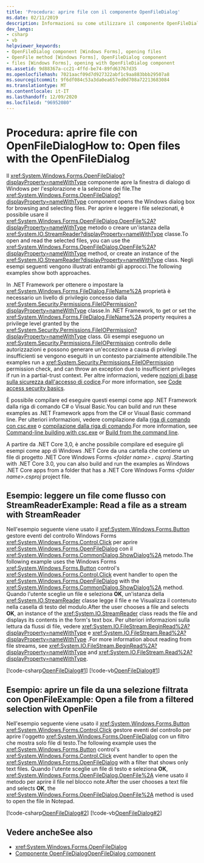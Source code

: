 ```yaml
---
title: 'Procedura: aprire file con il componente OpenFileDialog'
ms.date: 02/11/2019
description: Informazioni su come utilizzare il componente OpenFileDialog per aprire la finestra di dialogo Windows per l'esplorazione e la selezione dei file.
dev_langs:
- csharp
- vb
helpviewer_keywords:
- OpenFileDialog component [Windows Forms], opening files
- OpenFile method [Windows Forms], OpenFileDialog component
- files [Windows Forms], opening with OpenFileDialog component
ms.assetid: 9d88367a-cc21-4ffd-be74-89fd63767d35
ms.openlocfilehash: 7021aacf09d7d927322abf1c9aa883bbb29507a8
ms.sourcegitcommit: 9f6df084c53a3da0ea657ed0d708a72213683084
ms.translationtype: MT
ms.contentlocale: it-IT
ms.lasthandoff: 12/09/2020
ms.locfileid: "96952080"
---
```

# <a name="how-to-open-files-with-the-openfiledialog"></a><span data-ttu-id="704b1-103">Procedura: aprire file con OpenFileDialog</span><span class="sxs-lookup"><span data-stu-id="704b1-103">How to: Open files with the OpenFileDialog</span></span>

<span data-ttu-id="704b1-104">Il <xref:System.Windows.Forms.OpenFileDialog?displayProperty=nameWithType> componente apre la finestra di dialogo di Windows per l'esplorazione e la selezione dei file.</span><span class="sxs-lookup"><span data-stu-id="704b1-104">The <xref:System.Windows.Forms.OpenFileDialog?displayProperty=nameWithType> component opens the Windows dialog box for browsing and selecting files.</span></span> <span data-ttu-id="704b1-105">Per aprire e leggere i file selezionati, è possibile usare il <xref:System.Windows.Forms.OpenFileDialog.OpenFile%2A?displayProperty=nameWithType> metodo o creare un'istanza della <xref:System.IO.StreamReader?displayProperty=nameWithType> classe.</span><span class="sxs-lookup"><span data-stu-id="704b1-105">To open and read the selected files, you can use the <xref:System.Windows.Forms.OpenFileDialog.OpenFile%2A?displayProperty=nameWithType> method, or create an instance of the <xref:System.IO.StreamReader?displayProperty=nameWithType> class.</span></span> <span data-ttu-id="704b1-106">Negli esempi seguenti vengono illustrati entrambi gli approcci.</span><span class="sxs-lookup"><span data-stu-id="704b1-106">The following examples show both approaches.</span></span>

<span data-ttu-id="704b1-107">In .NET Framework per ottenere o impostare la <xref:System.Windows.Forms.FileDialog.FileName%2A> proprietà è necessario un livello di privilegio concesso dalla <xref:System.Security.Permissions.FileIOPermission?displayProperty=nameWithType> classe.</span><span class="sxs-lookup"><span data-stu-id="704b1-107">In .NET Framework, to get or set the <xref:System.Windows.Forms.FileDialog.FileName%2A> property requires a privilege level granted by the <xref:System.Security.Permissions.FileIOPermission?displayProperty=nameWithType> class.</span></span> <span data-ttu-id="704b1-108">Gli esempi eseguono un <xref:System.Security.Permissions.FileIOPermission> controllo delle autorizzazioni e possono generare un'eccezione a causa di privilegi insufficienti se vengono eseguiti in un contesto parzialmente attendibile.</span><span class="sxs-lookup"><span data-stu-id="704b1-108">The examples run a <xref:System.Security.Permissions.FileIOPermission> permission check, and can throw an exception due to insufficient privileges if run in a partial-trust context.</span></span> <span data-ttu-id="704b1-109">Per altre informazioni, vedere [nozioni di base sulla sicurezza dall'accesso di codice](/dotnet/framework/misc/code-access-security-basics).</span><span class="sxs-lookup"><span data-stu-id="704b1-109">For more information, see [Code access security basics](/dotnet/framework/misc/code-access-security-basics).</span></span>

<span data-ttu-id="704b1-110">È possibile compilare ed eseguire questi esempi come app .NET Framework dalla riga di comando C# o Visual Basic.</span><span class="sxs-lookup"><span data-stu-id="704b1-110">You can build and run these examples as .NET Framework apps from the C# or Visual Basic command line.</span></span> <span data-ttu-id="704b1-111">Per ulteriori informazioni, vedere compilazione dalla [riga di comando con csc.exe](/dotnet/csharp/language-reference/compiler-options/command-line-building-with-csc-exe) o [compilazione dalla riga di comando](/dotnet/visual-basic/reference/command-line-compiler/building-from-the-command-line).</span><span class="sxs-lookup"><span data-stu-id="704b1-111">For more information, see [Command-line building with csc.exe](/dotnet/csharp/language-reference/compiler-options/command-line-building-with-csc-exe) or [Build from the command line](/dotnet/visual-basic/reference/command-line-compiler/building-from-the-command-line).</span></span>

<span data-ttu-id="704b1-112">A partire da .NET Core 3,0, è anche possibile compilare ed eseguire gli esempi come app di Windows .NET Core da una cartella che contiene un file di progetto .NET Core Windows Forms *\<folder name> . csproj* .</span><span class="sxs-lookup"><span data-stu-id="704b1-112">Starting with .NET Core 3.0, you can also build and run the examples as Windows .NET Core apps from a folder that has a .NET Core Windows Forms *\<folder name>.csproj* project file.</span></span>

## <a name="example-read-a-file-as-a-stream-with-streamreader"></a><span data-ttu-id="704b1-113">Esempio: leggere un file come flusso con StreamReader</span><span class="sxs-lookup"><span data-stu-id="704b1-113">Example: Read a file as a stream with StreamReader</span></span>  
  
<span data-ttu-id="704b1-114">Nell'esempio seguente viene usato il <xref:System.Windows.Forms.Button> gestore eventi del controllo Windows Forms <xref:System.Windows.Forms.Control.Click> per aprire <xref:System.Windows.Forms.OpenFileDialog> con il <xref:System.Windows.Forms.CommonDialog.ShowDialog%2A> metodo.</span><span class="sxs-lookup"><span data-stu-id="704b1-114">The following example uses the Windows Forms <xref:System.Windows.Forms.Button> control's <xref:System.Windows.Forms.Control.Click> event handler to open the <xref:System.Windows.Forms.OpenFileDialog> with the <xref:System.Windows.Forms.CommonDialog.ShowDialog%2A> method.</span></span> <span data-ttu-id="704b1-115">Quando l'utente sceglie un file e seleziona **OK**, un'istanza della <xref:System.IO.StreamReader> classe legge il file e ne Visualizza il contenuto nella casella di testo del modulo.</span><span class="sxs-lookup"><span data-stu-id="704b1-115">After the user chooses a file and selects **OK**, an instance of the <xref:System.IO.StreamReader> class reads the file and displays its contents in the form's text box.</span></span> <span data-ttu-id="704b1-116">Per ulteriori informazioni sulla lettura da flussi di file, vedere <xref:System.IO.FileStream.BeginRead%2A?displayProperty=nameWithType> e <xref:System.IO.FileStream.Read%2A?displayProperty=nameWithType> .</span><span class="sxs-lookup"><span data-stu-id="704b1-116">For more information about reading from file streams, see <xref:System.IO.FileStream.BeginRead%2A?displayProperty=nameWithType> and <xref:System.IO.FileStream.Read%2A?displayProperty=nameWithType>.</span></span>  

 [!code-csharp[OpenFileDialog#1](~/samples/snippets/winforms/open-files/example1/cs/Form1.cs)]
 [!code-vb[OpenFileDialog#1](~/samples/snippets/winforms/open-files/example1/vb/Form1.vb)]  

## <a name="example-open-a-file-from-a-filtered-selection-with-openfile"></a><span data-ttu-id="704b1-117">Esempio: aprire un file da una selezione filtrata con OpenFile</span><span class="sxs-lookup"><span data-stu-id="704b1-117">Example: Open a file from a filtered selection with OpenFile</span></span>

<span data-ttu-id="704b1-118">Nell'esempio seguente viene usato il <xref:System.Windows.Forms.Button> <xref:System.Windows.Forms.Control.Click> gestore eventi del controllo per aprire l'oggetto <xref:System.Windows.Forms.OpenFileDialog> con un filtro che mostra solo file di testo.</span><span class="sxs-lookup"><span data-stu-id="704b1-118">The following example uses the <xref:System.Windows.Forms.Button> control's <xref:System.Windows.Forms.Control.Click> event handler to open the <xref:System.Windows.Forms.OpenFileDialog> with a filter that shows only text files.</span></span> <span data-ttu-id="704b1-119">Quando l'utente sceglie un file di testo e seleziona **OK**, <xref:System.Windows.Forms.OpenFileDialog.OpenFile%2A> viene usato il metodo per aprire il file nel blocco note.</span><span class="sxs-lookup"><span data-stu-id="704b1-119">After the user chooses a text file and selects **OK**, the <xref:System.Windows.Forms.OpenFileDialog.OpenFile%2A> method is used to open the file in Notepad.</span></span>

 [!code-csharp[OpenFileDialog#2](~/samples/snippets/winforms/open-files/example2/cs/Form1.cs)]
 [!code-vb[OpenFileDialog#2](~/samples/snippets/winforms/open-files/example2/vb/Form1.vb)]  

## <a name="see-also"></a><span data-ttu-id="704b1-120">Vedere anche</span><span class="sxs-lookup"><span data-stu-id="704b1-120">See also</span></span>

- <xref:System.Windows.Forms.OpenFileDialog>
- [<span data-ttu-id="704b1-121">Componente OpenFileDialog</span><span class="sxs-lookup"><span data-stu-id="704b1-121">OpenFileDialog component</span></span>](openfiledialog-component-windows-forms.md)
